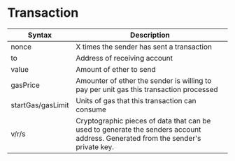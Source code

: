 # Transaction
| Syntax      | Description |
| ----------- | ----------- |
| nonce      | X times the sender has sent a transaction       |
| to   | Address of receiving account        |
| value | Amount of ether to send  |
| gasPrice | Amounter of ether the sender is willing to pay per unit gas this transaction processed |
| startGas/gasLimit | Units of gas that this transaction can consume |
| v/r/s | Cryptographic pieces of data that can be used to generate the senders account address. Generated from the sender's private key. |